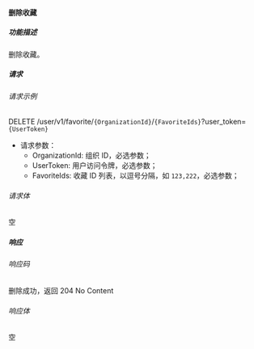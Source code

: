 #### 删除收藏

##### 功能描述

删除收藏。


##### 请求

###### 请求示例
DELETE /user/v1/favorite/`{OrganizationId}`/`{FavoriteIds}`?user_token=`{UserToken}`

- 请求参数：
  - OrganizationId: 组织 ID，必选参数；
  - UserToken: 用户访问令牌，必选参数；
  - FavoriteIds: 收藏 ID 列表，以逗号分隔，如 `123,222`，必选参数；
###### 请求体

空
##### 响应

###### 响应码

删除成功，返回 204 No Content

###### 响应体
空
